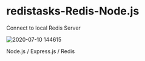 # redistasks-Redis-Node.js

Connect to local Redis Server

![2020-07-10 144615](https://user-images.githubusercontent.com/56530966/87207515-49c3b880-c2c9-11ea-893b-eb3a0e5c8f51.jpg)

Node.js / Express.js / Redis
